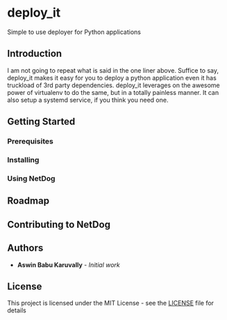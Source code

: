 # deploy_it 
Simple to use deployer for Python applications

## Introduction
I am not going to repeat what is said in the one liner above. Suffice to say,
deploy_it makes it easy for you to deploy a python application even it has
truckload of 3rd party dependencies. deploy_it leverages on the awesome power
of virtualenv to do the same, but in a totally painless manner. It can also
setup a systemd service, if you think you need one.

## Getting Started
### Prerequisites
### Installing
### Using NetDog
## Roadmap  
## Contributing to NetDog

## Authors

* **Aswin Babu Karuvally** - *Initial work*

## License

This project is licensed under the MIT License - see the
[LICENSE](LICENSE) file for details

